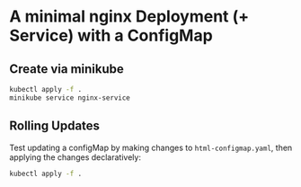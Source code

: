 # A minimal nginx Deployment (+ Service) with a ConfigMap

## Create via minikube

```sh
kubectl apply -f .
minikube service nginx-service
```

## Rolling Updates

Test updating a configMap by making changes to `html-configmap.yaml`, then applying the changes declaratively:

```sh
kubectl apply -f .
```
